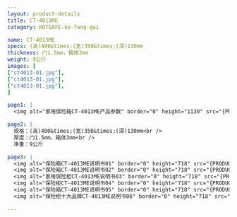 ```yaml
---
layout: product-details
title: CT-4013ME
category: HOTSAFE-ke-fang-gui

name: CT-4013ME
specs: (高)400&times;(宽)350&times;(深)130mm
thickness: 门1.5mm，箱体3mm
weight: 9公斤
images: [
["ct4013-01.jpg"],
["ct4013-01.jpg"],
["ct4013-01.jpg"],
]

page1: |
  <img alt="家用保险箱CT-4013ME产品参数" border="0" height="1130" src="{PRODUCT_IMAGES}twcps1.jpg" width="538" />

page2: |
  规格：(高)400&times;(宽)350&times;(深)130mm<br />
  厚度：门1.5mm，箱体3mm<br />
  净重：9公斤

page3: |
  <img alt="保险箱CT-4013ME说明书01" border="0" height="718" src="{PRODUCT_IMAGES}ct-sm01.jpg" width="538" /><br />
  <img alt="保险箱CT-4013ME说明书02" border="0" height="718" src="{PRODUCT_IMAGES}ct-sm02.jpg" width="538" /><br />
  <img alt="家用保险柜CT-4013ME说明书03" border="0" height="718" src="{PRODUCT_IMAGES}ct-sm03.jpg" width="538" /><br />
  <img alt="保险柜CT-4013ME说明书04" border="0" height="718" src="{PRODUCT_IMAGES}ct-sm04.jpg" width="538" /><br />
  <img alt="保险箱CT-4013ME说明书05" border="0" height="718" src="{PRODUCT_IMAGES}ct-sm05.jpg" width="538" /><br />
  <img alt="保险柜十大品牌CT-4013ME说明书06" border="0" height="718" src="{PRODUCT_IMAGES}ct-sm06.jpg" width="538" />

---
```

